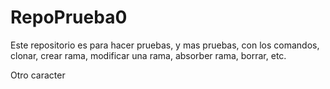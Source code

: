 # RepoPrueba0
Este repositorio es para hacer pruebas, y mas pruebas, con los comandos, clonar, crear rama, modificar una rama, absorber rama, borrar, etc. 

Otro caracter